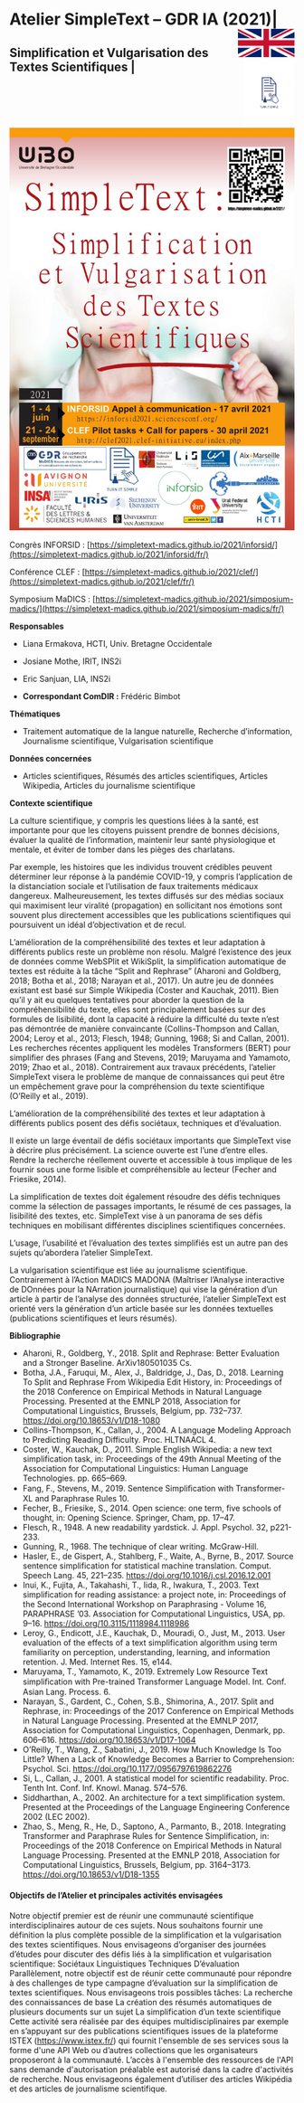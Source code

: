 # Atelier SimpleText – GDR IA (2021)|[<img src="en.png" style="float:right; margin:0px 0px 0px 0px; cursor:pointer; cursor:hand; border:0" width="100" height="50"/>](https://simpletext-madics.github.io/2021/en) 
## Simplification et Vulgarisation des Textes Scientifiques |<img src="simpletext-logo-blue.png" style="float:right; margin:0px 0px 0px 0px; cursor:pointer; cursor:hand; border:0" width="90" height="120"/>

![Affiche](inforsid/SimpleText_affiche.jpg)





Congrès INFORSID : [https://simpletext-madics.github.io/2021/inforsid/](https://simpletext-madics.github.io/2021/inforsid/fr/)

Conférence CLEF : [https://simpletext-madics.github.io/2021/clef/](https://simpletext-madics.github.io/2021/clef/fr/)

Symposium MaDICS : [https://simpletext-madics.github.io/2021/simposium-madics/](https://simpletext-madics.github.io/2021/simposium-madics/fr/)

**Responsables**
* Liana Ermakova, HCTI, Univ. Bretagne Occidentale
* Josiane Mothe, IRIT, INS2i
* Eric Sanjuan, LIA, INS2i

* **Correspondant ComDIR :** Frédéric Bimbot

**Thématiques**

* Traitement automatique de la langue naturelle, Recherche d’information, Journalisme scientifique, Vulgarisation scientifique

**Données concernées**

* Articles scientifiques, Résumés des articles scientifiques, Articles Wikipedia, Articles du journalisme scientifique


**Contexte scientifique**

La culture scientifique, y compris les questions liées à la santé, est importante pour que les citoyens puissent prendre de bonnes décisions, évaluer la qualité de l’information, maintenir leur santé physiologique et mentale, et éviter de tomber dans les pièges des charlatans.

Par exemple, les histoires que les individus trouvent crédibles peuvent déterminer leur réponse à la pandémie COVID-19, y compris l’application de la distanciation sociale et l’utilisation de faux traitements médicaux dangereux. Malheureusement, les textes diffusés sur des médias sociaux qui maximisent leur viralité (propagation) en sollicitant nos émotions sont souvent plus directement accessibles que les publications scientifiques qui poursuivent un idéal d’objectivation et de recul.

L’amélioration de la compréhensibilité des textes et leur adaptation à différents publics reste un problème non résolu. Malgré l’existence des jeux de données comme WebSPlit et WikiSplit, la simplification automatique de textes est réduite à la tâche “Split and Rephrase” (Aharoni and Goldberg, 2018; Botha et al., 2018; Narayan et al., 2017). Un autre jeu de données existant est basé sur Simple Wikipedia (Coster and Kauchak, 2011). Bien qu’il y ait eu quelques tentatives pour aborder la question de la compréhensibilité du texte, elles sont principalement basées sur des formules de lisibilité, dont la capacité à réduire la difficulté du texte n’est pas démontrée de manière convaincante (Collins-Thompson and Callan, 2004; Leroy et al., 2013; Flesch, 1948; Gunning, 1968; Si and Callan, 2001). Les recherches récentes appliquent les modèles Transformers (BERT) pour simplifier des phrases (Fang and Stevens, 2019; Maruyama and Yamamoto, 2019; Zhao et al., 2018). Contrairement aux travaux précédents, l’atelier SimpleText visera le problème de manque de connaissances qui peut être un empêchement grave pour la compréhension du texte scientifique (O’Reilly et al., 2019).

L’amélioration de la compréhensibilité des textes et leur adaptation à différents publics posent des défis sociétaux, techniques et d’évaluation.

Il existe un large éventail de défis sociétaux importants que SimpleText vise à décrire plus précisément. La science ouverte est l’une d’entre elles. Rendre la recherche réellement ouverte et accessible à tous implique de les fournir sous une forme lisible et compréhensible au lecteur (Fecher and Friesike, 2014).

La simplification de textes doit également résoudre des défis techniques comme la sélection de passages importants, le résumé de ces passages, la lisibilité des textes, etc. SimpleText vise à un panorama de ses défis techniques en mobilisant différentes disciplines scientifiques concernées.

L’usage, l’usabilité et l’évaluation des textes simplifiés est un autre pan des sujets qu’abordera l’atelier SimpleText.

La vulgarisation scientifique est liée au journalisme scientifique. Contrairement à l’Action MADICS MADONA (Maîtriser l’Analyse interactive de DOnnées pour la NArration journalistique) qui vise la génération d’un article à partir de l’analyse des données structurée, l’atelier SimpleText est orienté vers la génération d’un article basée sur les données textuelles (publications scientifiques et leurs résumés).

**Bibliographie**

* Aharoni, R., Goldberg, Y., 2018. Split and Rephrase: Better Evaluation and a Stronger Baseline. ArXiv180501035 Cs.
* Botha, J.A., Faruqui, M., Alex, J., Baldridge, J., Das, D., 2018. Learning To Split and Rephrase From Wikipedia Edit History, in: Proceedings of the 2018 Conference on Empirical Methods in Natural Language Processing. Presented at the EMNLP 2018, Association for Computational Linguistics, Brussels, Belgium, pp. 732–737. https://doi.org/10.18653/v1/D18-1080
* Collins-Thompson, K., Callan, J., 2004. A Language Modeling Approach to Predicting Reading Difficulty. Proc. HLTNAACL 4.
* Coster, W., Kauchak, D., 2011. Simple English Wikipedia: a new text simplification task, in: Proceedings of the 49th Annual Meeting of the Association for Computational Linguistics: Human Language Technologies. pp. 665–669.
* Fang, F., Stevens, M., 2019. Sentence Simpliﬁcation with Transformer-XL and Paraphrase Rules 10.
* Fecher, B., Friesike, S., 2014. Open science: one term, five schools of thought, in: Opening Science. Springer, Cham, pp. 17–47.
* Flesch, R., 1948. A new readability yardstick. J. Appl. Psychol. 32, p221-233.
* Gunning, R., 1968. The technique of clear writing. McGraw-Hill.
* Hasler, E., de Gispert, A., Stahlberg, F., Waite, A., Byrne, B., 2017. Source sentence simplification for statistical machine translation. Comput. Speech Lang. 45, 221–235. https://doi.org/10.1016/j.csl.2016.12.001
* Inui, K., Fujita, A., Takahashi, T., Iida, R., Iwakura, T., 2003. Text simplification for reading assistance: a project note, in: Proceedings of the Second International Workshop on Paraphrasing - Volume 16, PARAPHRASE ’03. Association for Computational Linguistics, USA, pp. 9–16. https://doi.org/10.3115/1118984.1118986
* Leroy, G., Endicott, J.E., Kauchak, D., Mouradi, O., Just, M., 2013. User evaluation of the effects of a text simplification algorithm using term familiarity on perception, understanding, learning, and information retention. J. Med. Internet Res. 15, e144.
* Maruyama, T., Yamamoto, K., 2019. Extremely Low Resource Text simpliﬁcation with Pre-trained Transformer Language Model. Int. Conf. Asian Lang. Process. 6.
* Narayan, S., Gardent, C., Cohen, S.B., Shimorina, A., 2017. Split and Rephrase, in: Proceedings of the 2017 Conference on Empirical Methods in Natural Language Processing. Presented at the EMNLP 2017, Association for Computational Linguistics, Copenhagen, Denmark, pp. 606–616. https://doi.org/10.18653/v1/D17-1064
* O’Reilly, T., Wang, Z., Sabatini, J., 2019. How Much Knowledge Is Too Little? When a Lack of Knowledge Becomes a Barrier to Comprehension: Psychol. Sci. https://doi.org/10.1177/0956797619862276
* Si, L., Callan, J., 2001. A statistical model for scientific readability. Proc. Tenth Int. Conf. Inf. Knowl. Manag. 574–576.
* Siddharthan, A., 2002. An architecture for a text simplification system. Presented at the Proceedings of the Language Engineering Conference 2002 (LEC 2002).
* Zhao, S., Meng, R., He, D., Saptono, A., Parmanto, B., 2018. Integrating Transformer and Paraphrase Rules for Sentence Simplification, in: Proceedings of the 2018 Conference on Empirical Methods in Natural Language Processing. Presented at the EMNLP 2018, Association for Computational Linguistics, Brussels, Belgium, pp. 3164–3173. https://doi.org/10.18653/v1/D18-1355

#### Objectifs de l’Atelier et principales activités envisagées

Notre objectif premier est de réunir une communauté scientifique interdisciplinaires autour de ces sujets. Nous souhaitons fournir une définition la plus complète possible de la simplification et la vulgarisation des textes scientifiques. Nous envisageons d’organiser des journées d’études pour discuter des défis liés à la simplification et vulgarisation scientifique:
Sociétaux
Linguistiques 
Techniques
D’évaluation
Parallèlement, notre objectif est de réunir cette communauté pour répondre à des challenges de type campagne d’évaluation sur la simplification de textes scientifiques. Nous envisageons trois possibles tâches:
La recherche des connaissances de base
La création des résumés automatiques de  plusieurs documents sur un sujet
La simplification d’un texte scientifique
Cette activité sera réalisée par des équipes multidisciplinaires par exemple en s’appuyant sur des publications scientifiques issues de la plateforme ISTEX (https://www.istex.fr/) qui fournit l'ensemble de ses services sous la forme d'une API Web ou d’autres collections que les organisateurs proposeront à la communauté. L’accès à l'ensemble des ressources de l'API sans demande d'autorisation préalable est autorisé dans la cadre d'activités de recherche. Nous envisageons également d’utiliser des articles Wikipédia et des articles de journalisme scientifique.
